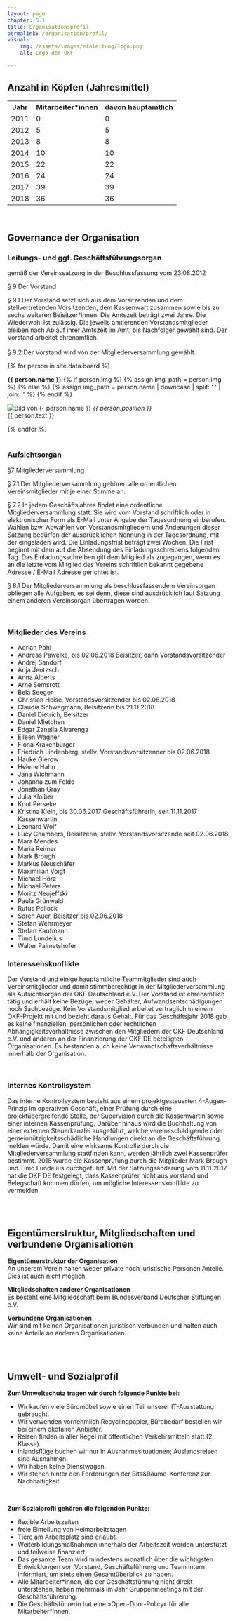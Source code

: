 ```yaml
---
layout: page
chapter: 5.1
title: Organisationsprofil
permalink: /organisation/profil/
visual:
    img: /assets/images/einleitung/logo.png
    alt: Logo der OKF

---
```



## Anzahl in Köpfen (Jahresmittel)

<table width="500">
  <tr>
    <th>Jahr</th>
    <th>Mitarbeiter*innen</th>
    <th>davon hauptamtlich</th>
  </tr>
  <tr>
    <td>2011</td>
    <td>0</td>
    <td>0</td>
  </tr>
  <tr>
    <td>2012</td>
    <td>5</td>
    <td>5</td>
  </tr>
  <tr>
    <td>2013</td>
    <td>8</td>
    <td>8</td>
  </tr>
  <tr>
    <td>2014</td>
    <td>10</td>
    <td>10</td>
  </tr>
  <tr>
    <td>2015</td>
    <td>22</td>
    <td>22</td>
  </tr>
  <tr>
    <td>2016</td>
    <td>24</td>
    <td>24</td>
  </tr>
  <tr>
    <td>2017</td>
    <td>39</td>
    <td>39</td>
  </tr>
  <tr>
    <td>2018</td>
    <td>36</td>
    <td>36</td>
  </tr>
</table>

<br>


## Governance der Organisation


### Leitungs- und ggf. Geschäftsführungsorgan
gemäß der Vereinssatzung in der Beschlussfassung vom 23.08.2012


§ 9 Der Vorstand

§ 9.1 Der Vorstand setzt sich aus dem Vorsitzenden und dem stellvertretenden Vorsitzenden, dem Kassenwart zusammen sowie bis zu sechs weiteren Beisitzer*innen. Die Amtszeit beträgt zwei Jahre. Die Wiederwahl ist zulässig. Die jeweils amtierenden Vorstandsmitglieder bleiben nach Ablauf ihrer Amtszeit im Amt, bis Nachfolger gewählt sind. Der Vorstand arbeitet ehrenamtlich.
<br><br>
§ 9.2 Der Vorstand wird von der Mitgliederversammlung gewählt.

<div class="team">
  {% for person in site.data.board %}
  <div>
    <p class="team-entry">
      <strong class="team-entry__name">{{ person.name }}</strong>
      {% if person.img  %}
      {% assign img_path =  person.img %}
      {% else  %}
      {% assign img_path = person.name | downcase | split: ' ' | join: '' %}
      {% endif %}</p>
    <p>
      <img class="team-entry__img"
           src="/assets/images/team/{{ img_path }}.jpg"
           alt="Bild von {{ person.name }}">
      <em>{{ person.position }}</em><br>
      {{ person.text }}</p>
  </div>
  {% endfor %}
</div>


<br>

### Aufsichtsorgan

§7 Mitgliederversammlung

§ 7.1 Der Mitgliederversammlung gehören alle ordentlichen Vereinsmitglieder mit je einer Stimme an.

§ 7.2 In jedem Geschäftsjahres findet eine ordentliche Mitgliederversammlung statt. Sie wird vom Vorstand schriftlich oder in elektronischer Form als E-Mail unter Angabe der Tagesordnung einberufen. Wahlen bzw. Abwahlen von Vorstandsmitgliedern und Änderungen dieser Satzung bedürfen der ausdrücklichen Nennung in der Tagesordnung, mit der eingeladen wird. Die Einladungsfrist beträgt zwei Wochen. Die Frist beginnt mit dem auf die Absendung des Einladungsschreibens folgenden Tag. Das Einladungsschreiben gilt dem Mitglied als zugegangen, wenn es an die letzte vom Mitglied des Vereins schriftlich bekannt gegebene Adresse / E-Mail Adresse gerichtet ist.

§ 8.1 Der Mitgliederversammlung als beschlussfassendem Vereinsorgan obliegen alle Aufgaben, es sei denn, diese sind ausdrücklich laut Satzung einem anderen Vereinsorgan übertragen worden.

<br>

### Mitglieder des Vereins

* Adrian Pohl
* Andreas Pawelke, bis 02.06.2018 Beisitzer, dann Vorstandsvorsitzender
* Andrej Sandorf
* Anja Jentzsch
* Anna Alberts
* Arne Semsrott
* Bela Seeger
* Christian Heise, Vorstandsvorsitzender bis 02.06.2018
* Claudia Schwegmann, Beisitzerin bis 21.11.2018
* Daniel Dietrich, Beisitzer
* Daniel Mietchen
* Edgar Zanella Alvarenga
* Eileen Wagner
* Fiona Krakenbürger
* Friedrich Lindenberg, stellv. Vorstandsvorsitzender bis 02.06.2018
* Hauke Gierow
* Helene Hahn
* Jana Wichmann
* Johanna zum Felde
* Jonathan Gray
* Julia Kloiber
* Knut Perseke
* Kristina Klein, bis 30.06.2017 Geschäftsführerin, seit 11.11.2017 Kassenwartin
* Leonard Wolf
* Lucy Chambers, Beisitzerin, stellv. Vorstandsvorsitzende seit 02.06.2018
* Mara Mendes
* Maria Reimer
* Mark Brough
* Markus Neuschäfer
* Maximilian Voigt
* Michael Hörz
* Michael Peters
* Moritz Neujeffski
* Paula Grünwald
* Rufus Pollock
* Sören Auer, Beisitzer bis 02.06.2018
* Stefan Wehrmeyer
* Stefan Kaufmann
* Timo Lundelius
* Walter Palmetshofer


### Interessenskonflikte

Der Vorstand und einige hauptamtliche Teammitglieder sind auch Vereinsmitglieder und damit stimmberechtigt in der Mitgliederversammlung als Aufsichtsorgan der OKF Deutschland e.V. Der Vorstand ist ehrenamtlich tätig und erhält keine Bezüge, weder Gehälter, Aufwandsentschädigungen noch Sachbezüge. Kein Vorstandsmitglied arbeitet vertraglich in einem OKF-Projekt mit und bezieht daraus Gehalt.
Für das Geschäftsjahr 2018 gab es keine finanziellen, persönlichen oder rechtlichen Abhängigkeitsverhältnisse zwischen den Mitgliedern der OKF Deutschland e.V. und anderen an der Finanzierung der OKF DE beteiligten Organisationen. Es bestanden auch keine Verwandtschaftsverhältnisse innerhalb der Organisation.

<br>

### Internes Kontrollsystem

Das interne Kontrollsystem besteht aus einem projektgesteuerten 4-Augen-Prinzip im operativen Geschäft, einer Prüfung durch eine projektübergreifende Stelle, der Supervision durch die Kassenwartin sowie einer internen Kassenprüfung. Darüber hinaus wird die Buchhaltung von einer externen Steuerkanzlei ausgeführt, welche vereinsschädigende oder gemeinnützigkeitsschädliche Handlungen direkt an die Geschäftsführung melden würde. Damit eine wirksame Kontrolle durch die Mitgliederversammlung stattfinden kann, werden jährlich zwei Kassenprüfer bestimmt. 2018 wurde die Kassenprüfung durch die Mitglieder Mark Brough und Timo Lundelius durchgeführt. Mit der Satzungsänderung vom 11.11.2017 hat die OKF DE festgelegt, dass Kassenprüfer nicht aus Vorstand und Belegschaft kommen dürfen, um mögliche Interessenskonflikte zu vermeiden.


<br><br>
## Eigentümerstruktur, Mitgliedschaften und verbundene Organisationen

**Eigentümerstruktur der Organisation**<br>
An unserem Verein halten weder private noch juristische Personen Anteile. Dies ist auch nicht möglich.


**Mitgliedschaften anderer Organisationen**<br>
Es besteht eine Mitgliedschaft beim Bundesverband Deutscher Stiftungen e.V.


**Verbundene Organisationen**<br>
Wir sind mit keinen Organisationen juristisch verbunden und halten auch keine Anteile an anderen Organisationen.

<br><br>
## Umwelt- und Sozialprofil

**Zum Umweltschutz tragen wir durch folgende Punkte bei:**
* Wir kaufen viele Büromöbel sowie einen Teil unserer IT-Ausstattung gebraucht.
* Wir verwenden vornehmlich Recyclingpapier, Bürobedarf bestellen wir bei einem ökofairen Anbieter.
* Reisen finden in aller Regel mit öffentlichen Verkehrsmitteln statt (2. Klasse).
* Inlandsflüge buchen wir nur in Ausnahmesituationen; Auslandsreisen sind Ausnahmen.
* Wir haben keine Dienstwagen.
* Wir stehen hinter den Forderungen der Bits&Bäume-Konferenz zur Nachhaltigkeit.

<br>

**Zum Sozialprofil gehören die folgenden Punkte:**
* flexible Arbeitszeiten
* freie Einteilung von Heimarbeitstagen
* Tiere am Arbeitsplatz sind erlaubt.
* Weiterbildungsmaßnahmen innerhalb der Arbeitszeit werden unterstützt und teilweise finanziert.
* Das gesamte Team wird mindestens monatlich über die wichtigsten Entwicklungen von Vorstand, Geschäftsführung und Team intern informiert, um stets einen Gesamtüberblick zu haben.
* Alle Mitarbeiter*innen, die der Geschäftsführung nicht direkt unterstehen, haben mehrmals im Jahr Gruppenmeetings mit der Geschäftsführerung.
* Die Geschäftsführerin hat eine »Open-Door-Policy« für alle Mitarbeiter*innen.
